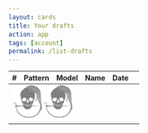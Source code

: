 ```yaml
---
layout: cards
title: Your drafts
action: app
tags: [account]
permalink: /list-drafts
---
```

<div class="container">
    <div class="row">
        <div class="col-md-12" id="drafts">
            <table class="table table-striped table-hover">
                <thead class="thead-inverse">
                    <tr>
                        <th>#</th>
                        <th>Pattern</th>
                        <th>Model</th>
                        <th>Name</th>
                        <th>Date</th>
                        <th class="icon"><i class="fa fa-trash" aria-hidden="true"></i></th>
                    </tr>
                </thead>
                <tbody id="draftlist">
                    <tr id='spinner'>
                        <td colspan="6" class="text-center px-5"><img src="/img/logo/spinner.svg"></td>
                    </tr>
                    <tr id='draft-row'>
                        <td class="handle"></td>
                        <td class="pattern"></td>
                        <td class="model"></td>
                        <td class="name"></td>
                        <td class="date"></td>
                        <td class="trash"></td>
                    </tr>
                </tbody>
            </table>
        </div>
    </div>
</div>
